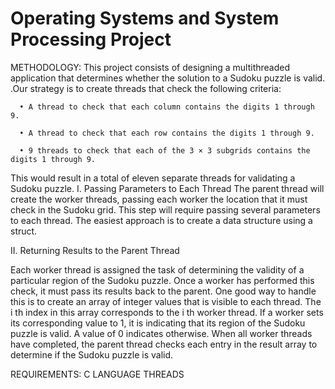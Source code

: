 # Operating Systems and System Processing Project
METHODOLOGY:
 This project consists of designing a multithreaded application that determines whether the solution to a Sudoku puzzle is valid.
.Our strategy is to create threads that check the following criteria:

      • A thread to check that each column contains the digits 1 through 9.

      • A thread to check that each row contains the digits 1 through 9.

      • 9 threads to check that each of the 3 × 3 subgrids contains the digits 1 through 9.

This would result in a total of eleven separate threads for validating a Sudoku puzzle. 
 I. Passing Parameters to Each Thread
The parent thread will create the worker threads, passing each worker the location that it must check in the Sudoku grid. 
This step will require passing several parameters to each thread. The easiest approach is to create a data structure using a struct.

 II. Returning Results to the Parent Thread

  Each worker thread is assigned the task of determining the validity of a particular region of the Sudoku puzzle. Once a worker has performed this check, it must pass its results back to the parent. One good way to handle this is to create an array of integer values that is visible to each thread. The i th index in this array corresponds to the i th worker thread. If a worker sets its corresponding value to 1, it is indicating that its region of the Sudoku puzzle is valid. A value of 0 indicates otherwise. When all worker threads have completed, the parent thread checks each entry in the result array to determine if the Sudoku puzzle is valid.


REQUIREMENTS:
C LANGUAGE
THREADS
